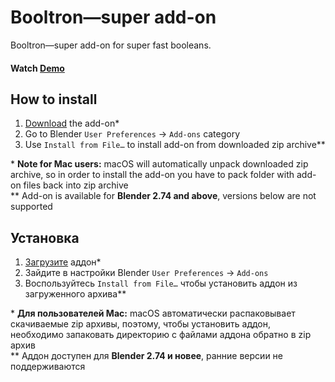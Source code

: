 Booltron—super add-on
==========================

Booltron—super add-on for super fast booleans.

#### Watch [Demo]


How to install
--------------------------

1. [Download][addon] the add-on\*
2. Go to Blender `User Preferences` → `Add-ons` category
3. Use `Install from File…` to install add-on from downloaded zip archive\*\*

\* **Note for Mac users:** macOS will automatically unpack downloaded zip archive, so in order to install the add-on you have to pack folder with add-on files back into zip archive  
\*\* Add-on is available for **Blender 2.74 and above**, versions below are not supported


Установка
--------------------------

1. [Загрузите][addon] аддон\*
2. Зайдите в настройки Blender `User Preferences` → `Add-ons`
3. Воспользуйтесь `Install from File…` чтобы установить аддон из загруженного архива\*\*

\* **Для пользователей Mac:** macOS автоматически распаковывает скачиваемые zip архивы, поэтому, чтобы установить аддон, необходимо запаковать директорию с файлами аддона обратно в zip архив  
\*\* Аддон доступен для **Blender 2.74 и новее**, ранние версии не поддерживаются


[addon]: https://github.com/mrachinskiy/booltron/archive/master.zip
[Demo]: https://youtu.be/KxbJSUQpw7I
